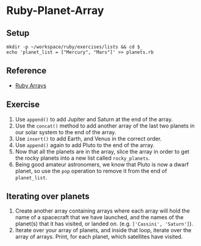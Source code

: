 # Ruby-Planet-Array
## Setup

```
mkdir -p ~/workspace/ruby/exercises/lists && cd $_
echo 'planet_list = ["Mercury", "Mars"]' >> planets.rb
```

## Reference

* [Ruby Arrays](http://ruby-doc.org/core-2.4.2/Array.html)


## Exercise

1. Use `append()` to add Jupiter and Saturn at the end of the array.
1. Use the `concat()` method to add another array of the last two planets in our solar system to the end of the array.
1. Use `insert()` to add Earth, and Venus in the correct order.
1. Use `append()` again to add Pluto to the end of the array.
1. Now that all the planets are in the array, slice the array in order to get the rocky planets into a new list called `rocky_planets`.
1. Being good amateur astronomers, we know that Pluto is now a dwarf planet, so use the `pop` operation to remove it from the end of `planet_list`.

## Iterating over planets

1. Create another array containing arrays where each array will hold the name of a spacecraft that we have launched, and the names of the planet(s) that it has visited, or landed on. (e.g. `['Cassini', 'Saturn']`).
1. Iterate over your array of planets, and inside that loop, iterate over the array of arrays. Print, for each planet, which satellites have visited.
